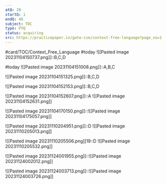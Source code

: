 ```yaml
---
atQ: 20
startQ: 1
endQ: 46
subject: TOC
type: PYQ
status: acquiring
src: https://practicepaper.in/gate-cse/context-free-language?page_no=1
---
```

#card/TOC/Context_Free_Language
#today ![[Pasted image 20231104150737.png]]::B,C,D <!--SR:!2023-11-25,2,150-->

#today ![[Pasted image 20231104151008.png]]::A,B,C

![[Pasted image 20231104151325.png]]::B,C,D <!--SR:!2023-11-25,2,150-->

![[Pasted image 20231104152153.png]]::B,C,D <!--SR:!2023-11-25,2,150-->

![[Pasted image 20231104152607.png]]::A ![[Pasted image 20231104152631.png]] <!--SR:!2023-11-24,1,130-->

![[Pasted image 20231104170150.png]]::![[Pasted image 20231104175057.png]] <!--SR:!2023-11-24,1,130-->

![[Pasted image 20231110204951.png]]::D ![[Pasted image 20231110205013.png]]

![[Pasted image 20231110205506.png]]19::D ![[Pasted image 20231110205532.png]] <!--SR:!2023-11-25,2,150-->

![[Pasted image 20231124001955.png]]::![[Pasted image 20231124002012.png]]

![[Pasted image 20231124003713.png]]::![[Pasted image 20231124003726.png]]

